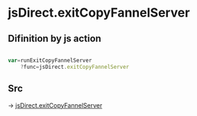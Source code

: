 # jsDirect.exitCopyFannelServer

## Difinition by js action

```js.js

var=runExitCopyFannelServer
	?func=jsDirect.exitCopyFannelServer

```

## Src

-> [jsDirect.exitCopyFannelServer](https://github.com/puutaro/CommandClick/blob/master/app/src/main/java/com/puutaro/commandclick/fragment_lib/terminal_fragment/js_interface/JsDirect.kt#L35)


